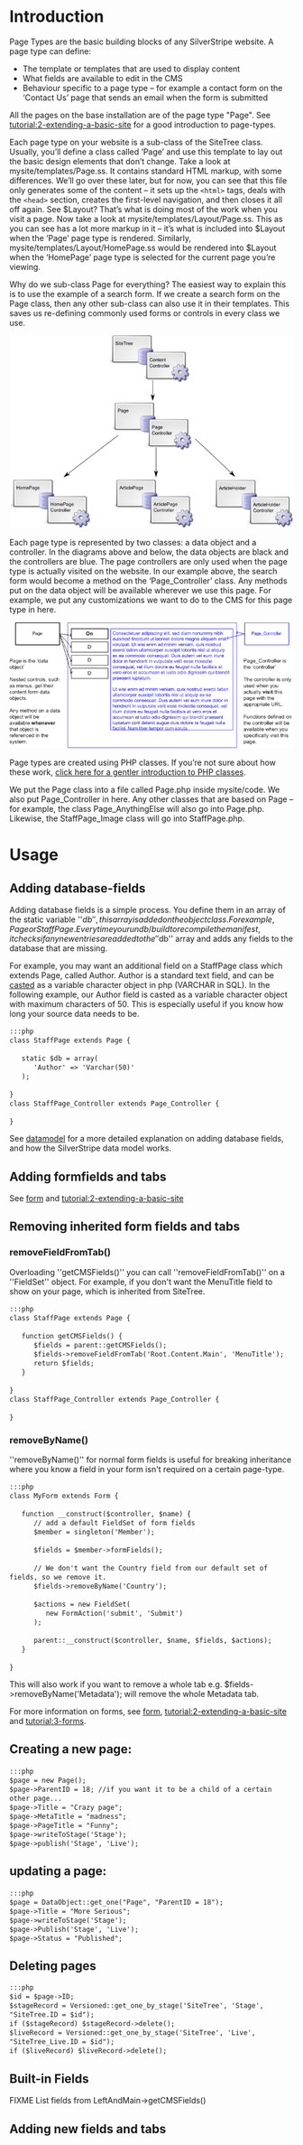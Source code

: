 # Introduction

Page Types are the basic building blocks of any SilverStripe website. A page type can define:

*  The template or templates that are used to display content
*  What fields are available to edit in the CMS
*  Behaviour specific to a page type – for example a contact form on the ‘Contact Us’ page that sends an email
when the form is submitted

All the pages on the base installation are of the page type "Page". See
[tutorial:2-extending-a-basic-site](tutorial/2-extending-a-basic-site) for a good introduction to page-types.

Each page type on your website is a sub-class of the SiteTree class. Usually, you’ll define a class called ‘Page’
and use this template to lay out the basic design elements that don’t change. Take a look at mysite/templates/Page.ss.
It contains standard HTML markup, with some differences. We’ll go over these later, but for now, you can see that this
file only generates some of the content – it sets up the `<html>` tags, deals with the `<head>` section, creates the
first-level navigation, and then closes it all off again. See $Layout? That’s what is doing most of the work when you
visit a page. Now take a look at mysite/templates/Layout/Page.ss. This as you can see has a lot more markup in it –
it’s what is included into $Layout when the ‘Page’ page type is rendered. Similarly,
mysite/templates/Layout/HomePage.ss would be rendered into $Layout when the ‘HomePage’ page type is selected for the
current page you’re viewing.

Why do we sub-class Page for everything? The easiest way to explain this is to use the example of a search form. If we
create a search form on the Page class, then any other sub-class can also use it in their templates. This saves us
re-defining commonly used forms or controls in every class we use.

![](_images/pagetype-inheritance.png)

Each page type is represented by two classes: a data object and a controller. In the diagrams above and below, the data
objects are black and the controllers are blue. The page controllers are only used when the page type is actually
visited on the website. In our example above, the search form would become a method on the ‘Page_Controller’ class.
Any methods put on the data object will be available wherever we use this page. For example, we put any customizations
we want to do to the CMS for this page type in here.

![](_images/controllers-and-dataobjects.png)

Page types are created using PHP classes. If you’re not sure about how these work, [click here for a gentler
introduction to PHP classes](http://www-128.ibm.com/developerworks/opensource/library/os-phpobj/). 

We put the Page class into a file called Page.php inside mysite/code. We also put Page_Controller in here. Any other
classes that are based on Page – for example, the class Page_AnythingElse will also go into Page.php. Likewise, the
StaffPage_Image class will go into StaffPage.php.

# Usage

## Adding database-fields

Adding database fields is a simple process. You define them in an array of the static variable ''$db'', this array is
added on the object class. For example, Page or StaffPage. Every time you run db/build to recompile the manifest, it
checks if any new entries are added to the ''$db'' array and adds any fields to the database that are missing.

For example, you may want an additional field on a StaffPage class which extends Page, called Author. Author is a
standard text field, and can be [casted](objectmodel) as a variable character object in php (VARCHAR in SQL). In the
following example, our Author field is casted as a variable character object with maximum characters of 50. This is
especially useful if you know how long your source data needs to be.

	:::php
	class StaffPage extends Page {
	
	   static $db = array(
	      'Author' => 'Varchar(50)'
	   );
	
	}
	class StaffPage_Controller extends Page_Controller {
	
	}


See [datamodel](/topics/datamodel) for a more detailed explanation on adding database fields, and how the SilverStripe data
model works.

## Adding formfields and tabs

See [form](/topics/forms) and [tutorial:2-extending-a-basic-site](tutorial/2-extending-a-basic-site)

## Removing inherited form fields and tabs

### removeFieldFromTab()

Overloading ''getCMSFields()'' you can call ''removeFieldFromTab()'' on a ''FieldSet'' object. For example, if you don't
want the MenuTitle field to show on your page, which is inherited from SiteTree.

	:::php
	class StaffPage extends Page {
	
	   function getCMSFields() {
	      $fields = parent::getCMSFields();
	      $fields->removeFieldFromTab('Root.Content.Main', 'MenuTitle');
	      return $fields;
	   }
	
	}
	class StaffPage_Controller extends Page_Controller {
	
	}



### removeByName()

''removeByName()'' for normal form fields is useful for breaking inheritance where you know a field in your form isn't
required on a certain page-type.

	:::php
	class MyForm extends Form {
	
	   function __construct($controller, $name) {
	      // add a default FieldSet of form fields
	      $member = singleton('Member');
	
	      $fields = $member->formFields();
	
	      // We don't want the Country field from our default set of fields, so we remove it.
	      $fields->removeByName('Country');
	
	      $actions = new FieldSet(
	         new FormAction('submit', 'Submit')
	      );
	
	      parent::__construct($controller, $name, $fields, $actions);
	   }
	
	}

This will also work if you want to remove a whole tab e.g. $fields->removeByName('Metadata'); will remove the whole
Metadata tab.

For more information on forms, see [form](/topics/forms), [tutorial:2-extending-a-basic-site](/tutorials/2-extending-a-basic-site)
and [tutorial:3-forms](/tutorials/3-forms).

## Creating a new page:

	:::php
	$page = new Page();
	$page->ParentID = 18; //if you want it to be a child of a certain other page...
	$page->Title = "Crazy page"; 
	$page->MetaTitle = "madness";
	$page->PageTitle = "Funny"; 
	$page->writeToStage('Stage'); 
	$page->publish('Stage', 'Live');


## updating a page:

	:::php
	$page = DataObject::get_one("Page", "ParentID = 18");
	$page->Title = "More Serious";
	$page->writeToStage('Stage');
	$page->Publish('Stage', 'Live');
	$page->Status = "Published";



## Deleting pages

	:::php
	$id = $page->ID;
	$stageRecord = Versioned::get_one_by_stage('SiteTree', 'Stage', "SiteTree.ID = $id");
	if ($stageRecord) $stageRecord->delete();
	$liveRecord = Versioned::get_one_by_stage('SiteTree', 'Live', "SiteTree_Live.ID = $id");
	if ($liveRecord) $liveRecord->delete();


## Built-in Fields

FIXME List fields from LeftAndMain->getCMSFields()

## Adding new fields and tabs
